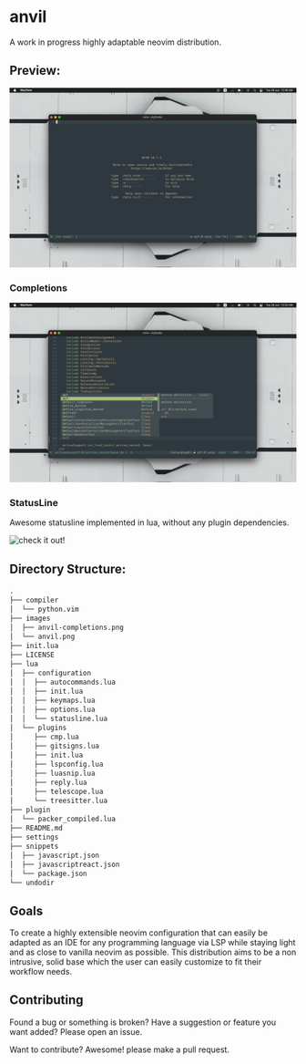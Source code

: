 # anvil
A work in progress highly adaptable neovim distribution.

## Preview:
![anvil preview](images/anvil.png?raw=true "anvil preview")

### Completions

![anvil completions preview](images/anvil-completions.png?raw=true "anvil completions preview")

### StatusLine

Awesome statusline implemented in lua, without any plugin dependencies.

![check it out!](lua/configuration/statusline.lua "link to anvil statusline code")

## Directory Structure:
```
.
├── compiler
│  └── python.vim
├── images
│  ├── anvil-completions.png
│  └── anvil.png
├── init.lua
├── LICENSE
├── lua
│  ├── configuration
│  │  ├── autocommands.lua
│  │  ├── init.lua
│  │  ├── keymaps.lua
│  │  ├── options.lua
│  │  └── statusline.lua
│  └── plugins
│     ├── cmp.lua
│     ├── gitsigns.lua
│     ├── init.lua
│     ├── lspconfig.lua
│     ├── luasnip.lua
│     ├── reply.lua
│     ├── telescope.lua
│     └── treesitter.lua
├── plugin
│  └── packer_compiled.lua
├── README.md
├── settings
├── snippets
│  ├── javascript.json
│  ├── javascriptreact.json
│  └── package.json
└── undodir
```
## Goals

To create a highly extensible neovim configuration that can easily be adapted as an IDE for any programming language via LSP while staying light and as close to vanilla neovim as possible. This distribution aims to be a non intrusive, solid base which the user can easily customize to fit their workflow needs.

## Contributing
Found a bug or something is broken?
Have a suggestion or feature you want added?
Please open an issue.

Want to contribute? Awesome! please make a pull request.
